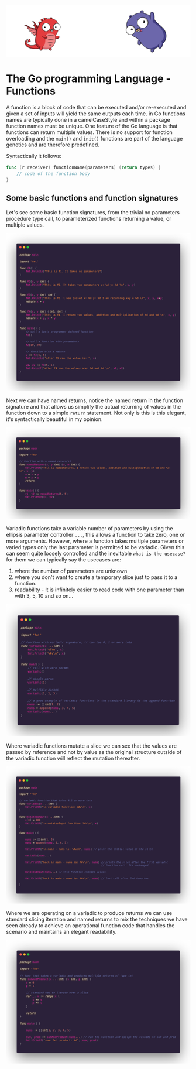![](/assets/gologo.png)

# The Go programming Language - Functions

A function is a block of code that can be executed and/or re-executed and given a set of inputs will yield the same outputs each time. in Go functions names are typically done in a camelCaseStyle and within a package function names must be unique. One feature of the Go language is that functions can return multiple values. There is no support for function overloading and the `main()` and `init()` functions are part of the language genetics and are therefore predefined.

Syntactically it follows:

```go
func (r receiver) functionName(parameters) (return types) {
    // code of the function body
}
```

## Some basic functions and function signatures

Let's see some basic function signatures, from the trivial no parameters procedure type call, to parameterized functions returning a value, or multiple values.

![](/assets/core/11/1101-funcs.png)

Next we can have named returns, notice the named return in the function signature and that allows us simplify the actual returning of values in the function down to a simple `return` statement. Not only is this is this elegant, it's syntactically beautiful in my opinion.

![](/assets/core/11/1102-named-returns.png)

Variadic functions take a variable number of parameters by using the ellipsis parameter controller `...`, this allows a function to take zero, one or more arguments. However, where a function takes multiple parameters or varied types only the last parameter is permitted to be variadic. Given this can seem quite loosely controlled and the inevitable `what is the usecase?` for them we can typically say the usecases are:

1. where the number of parameters are unknown
2. where you don't want to create a temporary slice just to pass it to a function.
3. readability - it is infinitely easier to read code with one parameter than with 3, 5, 10 and so on...

![](/assets/core/11/1103-variadic.png)

Where variadic functions mutate a slice we can see that the values are passed by reference and not by value as the original structure outside of the variadic function will reflect the mutation thereafter.

![](/assets/core/11/1104-more-variadic.png)

Where we are operating on a variadic to produce returns we can use standard slicing iteration and named returns to mix the techniques we have seen already to achieve an operational function code that handles the scenario and maintains an elegant readability.

![](/assets/core/11/1105-variadic-with-return.png)
